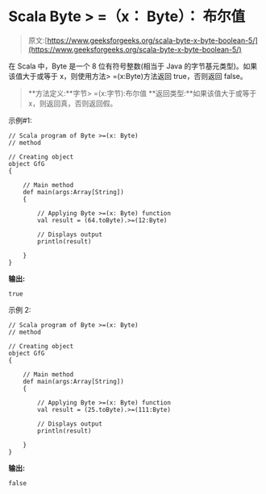 # Scala Byte > =（x： Byte）： 布尔值

> 原文:[https://www.geeksforgeeks.org/scala-byte-x-byte-boolean-5/](https://www.geeksforgeeks.org/scala-byte-x-byte-boolean-5/)

在 Scala 中，Byte 是一个 8 位有符号整数(相当于 Java 的字节基元类型)。如果该值大于或等于 x，则使用方法> =(x:Byte)方法返回 true，否则返回 false。

> **方法定义:**字节> =(x:字节):布尔值
> **返回类型:**如果该值大于或等于 x，则返回真，否则返回假。

示例#1:

```
// Scala program of Byte >=(x: Byte)
// method 

// Creating object 
object GfG 
{ 

    // Main method 
    def main(args:Array[String]) 
    { 

        // Applying Byte >=(x: Byte) function 
        val result = (64.toByte).>=(12:Byte) 

        // Displays output 
        println(result) 

    } 
} 
```

**输出:**

```
true
```

示例 2:

```
// Scala program of Byte >=(x: Byte)
// method 

// Creating object 
object GfG 
{ 

    // Main method 
    def main(args:Array[String]) 
    { 

        // Applying Byte >=(x: Byte) function 
        val result = (25.toByte).>=(111:Byte) 

        // Displays output 
        println(result) 

    } 
} 
```

**输出:**

```
false
```